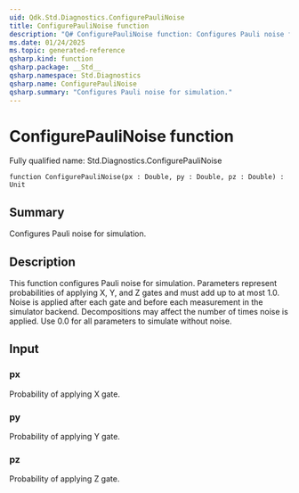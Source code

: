 ```yaml
---
uid: Qdk.Std.Diagnostics.ConfigurePauliNoise
title: ConfigurePauliNoise function
description: "Q# ConfigurePauliNoise function: Configures Pauli noise for simulation."
ms.date: 01/24/2025
ms.topic: generated-reference
qsharp.kind: function
qsharp.package: __Std__
qsharp.namespace: Std.Diagnostics
qsharp.name: ConfigurePauliNoise
qsharp.summary: "Configures Pauli noise for simulation."
---
```


# ConfigurePauliNoise function

Fully qualified name: Std.Diagnostics.ConfigurePauliNoise

```qsharp
function ConfigurePauliNoise(px : Double, py : Double, pz : Double) : Unit
```

## Summary
Configures Pauli noise for simulation.

## Description
This function configures Pauli noise for simulation. Parameters represent
probabilities of applying X, Y, and Z gates and must add up to at most 1.0.
Noise is applied after each gate and before each measurement in the simulator
backend. Decompositions may affect the number of times noise is applied.
Use 0.0 for all parameters to simulate without noise.

## Input
### px
Probability of applying X gate.
### py
Probability of applying Y gate.
### pz
Probability of applying Z gate.
